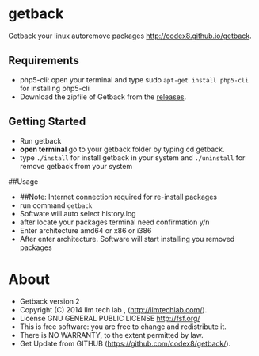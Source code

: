getback
=======

Getback your linux autoremove packages 
http://codex8.github.io/getback. 


## Requirements

* php5-cli: open your terminal and type sudo `apt-get install php5-cli` for installing php5-cli
* Download the zipfile of Getback from the [releases](https://github.com/codex8/getback/archive/master.zip).



## Getting Started
* Run getback
* **open terminal** go to your getback folder by typing cd getback.
* type `./install` for install getback in your system and `./uninstall` for remove getback from your system

##Usage
* ##Note: Internet connection required for re-install packages
* run command `getback` 
* Softwate will auto select history.log  
* after locate your packages terminal need confirmation y/n
* Enter architecture amd64 or x86 or i386
* After enter architecture. Software will start installing you removed packages


About
==========

* Getback version 2
* Copyright (C) 2014 Ilm tech lab , (http://ilmtechlab.com/).
* License GNU GENERAL PUBLIC LICENSE  <http://fsf.org/>
* This is free software: you are free to change and redistribute it.
* There is NO WARRANTY, to the extent permitted by law.
* Get Update from GITHUB (https://github.com/codex8/getback/).


